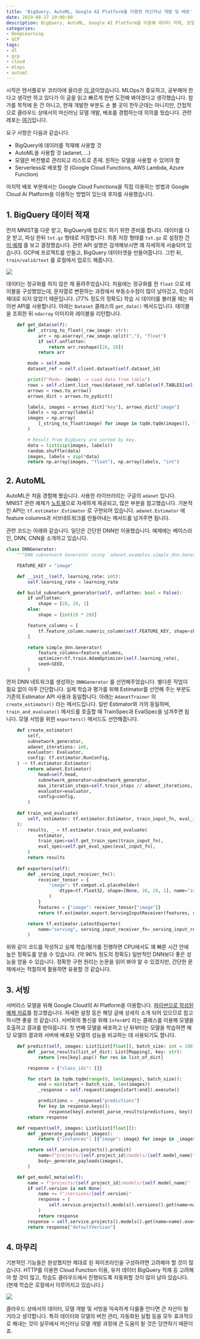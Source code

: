 ```yaml
---
title: 'BigQuery, AutoML, Google AI Platform을 이용한 머신러닝 개발 및 배포'
date: 2019-08-27 19:00:00
description: BigQuery, AutoML, Google AI Platform을 이용해 데이터 적재, 모델 개발/평가, 서비리스 배포 파이프라인을 간단하게 경험했습니다.
categories:
- DeepLearning
- GCP
tags:
- dl
- gcp
- cloud
- mlops
- automl
---
```


시작은 텐서플로우 코리아에 올라운 [이 글](https://www.facebook.com/groups/TensorFlowKR/permalink/971390023202056/)이었습니다. MLOps가 중요하고, 공부해야 한다고 생각만 하고 있다가 이 글을 읽고 빠르게 한번 도전해 봐야겠다고 생각했습니다. 참가를 목적에 둔 건 아니고, 현재 개발한 부분도 손 볼 곳이 한두군데는 아니지만, 간접적으로 클라우드 상에서의 머신러닝 모델 개발, 배포를 경험하는데 의의를 뒀습니다. 관련 레포는 [여기](https://github.com/novdov/ml-pipeline)입니다.



요구 사항은 다음과 같습니다.

- BigQuery에 데이러를 적재해 사용할 것
- AutoML을 사용할 것 (adanet, ...)
- 모델은 버전별로 관리되고 리스트로 존재. 원하는 모델을 사용할 수 있어야 함
- Serverless로 배포할 것 (Google Cloud Functions, AWS Lambda, Azure Function)



마지막 배포 부분에서는 Google Cloud Functions을 직접 이용하는 방법과 Google Cloud AI Platform을 이용하는 방법이 있는데 후자를 사용했습니다.



## 1. BigQuery 데이터 적재

먼저 MNIST를 다운 받고, BigQuery에 업로드 하기 위한 준비를 합니다. 데이터를 다운 받고, 파싱 한뒤 `txt.gz` 형태로 저장합니다. 최종 저장 형태를 `txt.gz` 로 설정한 건 [이 예제](https://cloud.google.com/tpu/docs/tutorials/mnist?hl=ko) 를 보고 결정했습니다. 관련 API 설명은 검색해보시면 꽤 자세하게 서술되어 있습니다. GCP에 프로젝트를 만들고, BigQuery 데이터셋을 만들어줍니다. 그런 뒤, `train/valid/text` 를 로컬에서 업로드 해줍니다.

![](https://drive.google.com/uc?id=1jIt2Tvije-vFPmRC28U3HYJURUwn8b8h)

데이터는 정규화를 하지 않은 채 올려주었습니다. 처음에는 정규화를 한 `float` 으로 테이블을 구성했었는데, 문자열로 변환하는 과정에서 부동소수점이 많이 날아갔고, 학습이 제대로 되지 않았기 때문입니다. (77% 정도의 정확도) 학습 시 데이터를 불러올 때는 파이썬 API를 사용합니다. 아래는 `Dataset` 클래스의 `get_data()` 메서드입니다. 테이블을 조회한 뒤 `ndarray` 이미지와 레이블을 리턴합니다.

```python
    def get_data(self):
        def _string_to_float(_raw_image: str):
            arr = np.asarray(_raw_image.split(","), "float")
            if self.unflatten:
                return arr.reshape([28, 28])
            return arr

        mode = self.mode
        dataset_ref = self.client.dataset(self.dataset_id)

        print(f"Mode: {mode} -> Load data from table")
        rows = self.client.list_rows(dataset_ref.table(self.TABLES[self.mode]))
        arrows = rows.to_arrow()
        arrows_dict = arrows.to_pydict()

        labels, images = arrows_dict["key"], arrows_dict["image"]
        labels = np.array(labels)
        images = np.array(
            [_string_to_float(image) for image in tqdm.tqdm(images)], "float"
        )

        # Result from BigQuery are sorted by key.
        data = list(zip(images, labels))
        random.shuffle(data)
        images, labels = zip(*data)
        return np.array(images, "float"), np.array(labels, "int")
```



## 2. AutoML

AutoML은 처음 경험해 봤습니다. 사용한 라이브러리는 구글의 `adanet` 입니다. MNIST 관련 예제가 [노트북](https://colab.research.google.com/github/tensorflow/adanet/blob/master/adanet/examples/tutorials/customizing_adanet.ipynb)으로 자세하게 제공되고, 많은 부분을 참고했습니다. 기본적인 API는 `tf.estimator.Estimator` 로 구현되어 있습니다. `adanet.Estimator` 에 feature columns과 서브네트워크를 만들어내는 메서드를 넘겨주면 됩니다.

관련 코드는 아래와 같습니다. 일단은 간단한 DNN만 이용했습니다. 예제에는 베이스라인, DNN, CNN을 소개하고 있습니다.

```python
class DNNGenerator:
    """DNN subnetwork Generator using `adanet.examples.simple_dnn.Generator`"""

    FEATURE_KEY = "image"

    def __init__(self, learning_rate: int):
        self.learning_rate = learning_rate

    def build_subnetwork_generator(self, unflatten: bool = False):
        if unflatten:
            shape = [28, 28, 1]
        else:
            shape = [int(28 * 28)]

        feature_columns = [
            tf.feature_column.numeric_column(self.FEATURE_KEY, shape=shape)
        ]

        return simple_dnn.Generator(
            feature_columns=feature_columns,
            optimizer=tf.train.AdamOptimizer(self.learning_rate),
            seed=SEED,
        )
```

먼저 DNN 네트워크를 생성하는 `DNNGenerator` 를 선언해주었습니다. 별다른 작업이 필요 없이 아주 간단합니다. 실제 학습과 평가를 위해 Estimator를 선언해 주는 부분도 기존의 Estimator API 사용과 동일합니다. 아래는 `AdanetTrainer` 의 `create_estimator()` 라는 메서드입니다. 일반 Estimator와 거의 동일하며, `train_and_evaluate()` 메서드를 호출할 때 TrainSpec과 EvalSpec을 넘겨주면 됩니다. 모델 서빙을 위한 `exporters()` 메서드도 선언해줍니다.

```python
    def create_estimator(
        self,
        subnetwork_generator,
        adanet_iterations: int,
        evaluator: Evaluator,
        config: tf.estimator.RunConfig,
    ) -> tf.estimator.Estimator:
        return adanet.Estimator(
            head=self.head,
            subnetwork_generator=subnetwork_generator,
            max_iteration_steps=self.train_steps // adanet_iterations,
            evaluator=evaluator,
            config=config,
        )
    
    def train_and_evaluate(
        self, estimator: tf.estimator.Estimator, train_input_fn, eval_input_fn
    ):
        results, _ = tf.estimator.train_and_evaluate(
            estimator,
            train_spec=self.get_train_spec(train_input_fn),
            eval_spec=self.get_eval_spec(eval_input_fn),
        )
        return results
     
    def exporters(self):
        def _serving_input_receiver_fn():
            receiver_tensor = {
                "image": tf.compat.v1.placeholder(
                    dtype=tf.float32, shape=[None, 28, 28, 1], name="image"
                )
            }
            features = {"image": receiver_tensor["image"]}
            return tf.estimator.export.ServingInputReceiver(features, receiver_tensor)

        return tf.estimator.LatestExporter(
            name="serving", serving_input_receiver_fn=_serving_input_receiver_fn
        )
```



위와 같이 코드를 작성하고 실제 학습/평가를 진행하면 CPU에서도 꽤 빠른 시간 안에 높은 정확도를 얻을 수 있습니다. (약 96% 정도의 정확도) 일반적인 DNN보다 좋은 성능을 얻을 수 있습니다. 정확한 구현 원리는 논문을 읽어 봐야 알 수 있겠지만, 간단한 문제에서는 적절하게 활용하면 유용할 것 같습니다.



## 3. 서빙

서버리스 모델을 위해 Google Cloud의 AI Platform을 이용합니다. [파이썬으로 작성된 예제 자료](https://cloud.google.com/blog/products/ai-machine-learning/empower-your-ai-platform-trained-serverless-endpoints-with-machine-learning-on-google-cloud-functions)를 참고했습니다. 자세한 설정 등은 해당 글에 상세히 소개 되어 있으므로 참고하시면 좋을 것 같습니다. 서버와의 통신을 위해 `InferAPI` 라는 클래스를 이용해 모델을 호출하고 결과를 받아옵니다. 첫 번째 모델을 배포하고 난 뒤부터는 모델을 학습하면 해당 모델의 결과와 서버에 배포된 모델의 성능을 비교하는 데 사용되기도 합니다.

```python
    def predict(self, images: List[List[float]], batch_size: int = 100) -> Mapping:
        def _parse_results(list_of_dict: List[Mapping], key: str):
            return [res[key].pop() for res in list_of_dict]

        response = {"class_ids": []}

        for start in tqdm.tqdm(range(0, len(images), batch_size)):
            end = min(start + batch_size, len(images))
            _response = self.request(images[start:end]).execute()

            predictions = _response["predictions"]
            for key in response.keys():
                response[key].extend(_parse_results(predictions, key))
        return response

    def request(self, images: List[List[float]]):
        def _generate_payloads(_images):
            return {"instances": [{"image": image} for image in _images]}

        return self.service.projects().predict(
            name=f"projects/{self.project_id}/models/{self.model_name}",
            body=_generate_payloads(images),
        )

    def get_model_meta(self):
        name = f"projects/{self.project_id}/models/{self.model_name}"
        if self.version is not None:
            name += f"/versions/{self.version}"
            response = (
                self.service.projects().models().versions().get(name=name).execute()
            )
            return response
        response = self.service.projects().models().get(name=name).execute()
        return response["defaultVersion"]
```



## 4. 마무리

기본적인 기능들은 완성했지만 제대로 된 파이프라인을 구성하려면 고려해야 할 것이 많습니다. HTTP를 이용한 Cloud Function 이용, 유저 데이터 BigQuery 적재 등 고려해야 할 것이 많고, 학습도 클라우드에서 진행되도록 자동화할 것이 많이 남아 있습니다. (현재 학습은 로컬에서 이루어지고 있습니다.)

![](https://drive.google.com/uc?id=1TdrVYrTUA3_gkxMAc9RxjwbtbGf8Lh29)

클라우드 상에서의 데이터, 모델 개발 및 서빙을 익숙하게 다룰줄 안다면 큰 자산이 될 거라고 생각합니다. 특히 데이터와 모델의 버전 관리, 자동화된 실험 등을 모두 효과적으로 해내는 것이 실무에서 머신러닝 모델 개발 과정에 큰 도움이 됟 것은 당연하기 때문이죠.

